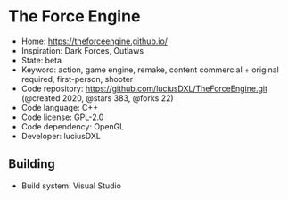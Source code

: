 # The Force Engine

- Home: https://theforceengine.github.io/
- Inspiration: Dark Forces, Outlaws
- State: beta
- Keyword: action, game engine, remake, content commercial + original required, first-person, shooter
- Code repository: https://github.com/luciusDXL/TheForceEngine.git (@created 2020, @stars 383, @forks 22)
- Code language: C++
- Code license: GPL-2.0
- Code dependency: OpenGL
- Developer: luciusDXL

## Building

- Build system: Visual Studio
